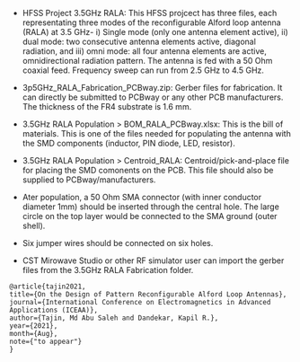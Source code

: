 * HFSS Project 3.5GHz RALA: This HFSS projcect has three files, each representating three modes of the reconfigurable Alford loop antenna (RALA) at 3.5 GHz- i) Single mode (only one antenna element active), ii) dual mode: two consecutive antenna elements active, diagonal radiation, and iii) omni mode: all four antenna elements are active, omnidirectional radiation pattern. The antenna is fed with a 50 Ohm coaxial feed. Frequency sweep can run from 2.5 GHz to 4.5 GHz.

* 3p5GHz_RALA_Fabrication_PCBway.zip: Gerber files for fabrication. It can directly be submitted to PCBway or any other PCB manufacturers. The thickness of the FR4 substrate is 1.6 mm.

* 3.5GHz RALA Population > BOM_RALA_PCBway.xlsx: This is the bill of materials. This is one of the files needed for populating the antenna with the SMD components (inductor, PIN diode, LED, resistor).

* 3.5GHz RALA Population > Centroid_RALA: Centroid/pick-and-place file for placing the SMD comonents on the PCB. This file should also be supplied to PCBway/manufacturers. 

* Ater population, a 50 Ohm SMA connector (with inner conductor diameter 1mm) should be inserted through the central hole. The large circle on the top layer would be connected to the SMA ground (outer shell).

* Six jumper wires should be connected on six holes. 

* CST Mirowave Studio or other RF simulator user can import the gerber files from the 3.5GHz RALA Fabrication folder.

```
@article{tajin2021, 
title={On the Design of Pattern Reconfigurable Alford Loop Antennas}, 
journal={International Conference on Electromagnetics in Advanced Applications (ICEAA)}, 
author={Tajin, Md Abu Saleh and Dandekar, Kapil R.},
year={2021}, 
month={Aug},
note={"to appear"}
}
```
